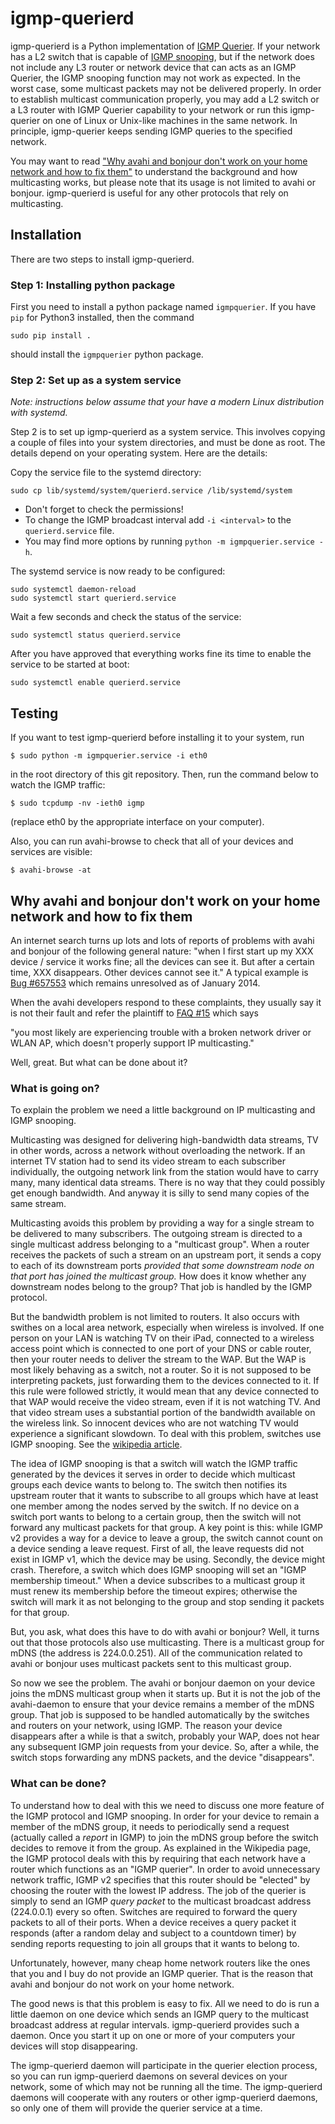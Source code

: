 # igmp-querierd

igmp-querierd is a Python implementation of [IGMP Querier](https://en.wikipedia.org/wiki/IGMP_snooping#IGMP_querier). If your network has a L2 switch that is capable of [IGMP snooping](https://en.wikipedia.org/wiki/IGMP_snooping), but if the network does not include any L3 router or network device that can acts as an IGMP Querier, the IGMP snooping function may not work as expected. In the worst case, some multicast packets may not be delivered properly. In order to establish multicast communication properly, you may add a L2 switch or a L3 router with IGMP Querier capability to your network or run this igmp-querier on one of Linux or Unix-like machines in the same network. In principle, igmp-querier keeps sending IGMP queries to the specified network.

You may want to read ["Why avahi and bonjour don't work on your home network and how to fix them"](#why-avahi-and-bonjour-dont-work-on-your-home-network-and-how-to-fix-them) to understand the background and how multicasting works, but please note that its usage is not limited to avahi or bonjour. igmp-querierd is useful for any other protocols that rely on multicasting.

## Installation

There are two steps to install igmp-querierd.

### Step 1: Installing python package

First you need to install a python package named `igmpquerier`.
If you have `pip` for Python3 installed, then the command

    sudo pip install .

should install the `igmpquerier` python package.

### Step 2: Set up as a system service

_Note: instructions below assume that your have a modern Linux distribution with systemd._

Step 2 is to set up igmp-querierd as a system service.  This involves copying a couple of files into your system directories, and must be done as root.  The details depend on your operating system. Here are the details:

Copy the service file to the systemd directory:

    sudo cp lib/systemd/system/querierd.service /lib/systemd/system

 * Don't forget to check the permissions!
 * To change the IGMP broadcast interval add `-i <interval>` to the `querierd.service` file.
 * You may find more options by running `python -m igmpquerier.service -h`.

The systemd service is now ready to be configured:

    sudo systemctl daemon-reload
    sudo systemctl start querierd.service

Wait a few seconds and check the status of the service:

    sudo systemctl status querierd.service

After you have approved that everything works fine its time to enable the service to be started at boot:

    sudo systemctl enable querierd.service

## Testing

If you want to test igmp-querierd before installing it to your system, run

    $ sudo python -m igmpquerier.service -i eth0

in the root directory of this git repository. Then, run the command below to watch the IGMP traffic:

    $ sudo tcpdump -nv -ieth0 igmp

(replace eth0 by the appropriate interface on your computer).

Also, you can run avahi-browse to check that all of your devices and
services are visible:

    $ avahi-browse -at

## Why avahi and bonjour don't work on your home network and how to fix them

An internet search turns up lots and lots of reports of problems with
avahi and bonjour of the following general nature: "when I first start
up my XXX device / service it works fine; all the devices can see it.
But after a certain time, XXX disappears.  Other devices cannot see
it."  A typical example is
[Bug #657553](http://bugs.debian.org/cgi-bin/bugreport.cgi?bug=657553)
which remains unresolved as of January 2014.



When the avahi developers respond to these complaints, they usually
say it is not their fault and refer the plaintiff to
[FAQ #15](http://avahi.org/wiki/Avah4users#FAQ) which says

  "you most likely are experiencing trouble with a broken network
  driver or WLAN AP, which doesn't properly support IP multicasting."

Well, great.  But what can be done about it?

### What is going on?

To explain the problem we need a little background on IP multicasting
and IGMP snooping.

Multicasting was designed for delivering high-bandwidth data streams,
TV in other words, across a network without overloading the network.
If an internet TV station had to send its video stream to each
subscriber individually, the outgoing network link from the station
would have to carry many, many identical data streams.  There is no
way that they could possibly get enough bandwidth.  And anyway it is
silly to send many copies of the same stream.

Multicasting avoids this problem by providing a way for a single
stream to be delivered to many subscribers.  The outgoing stream is
directed to a single multicast address belonging to a "multicast
group".  When a router receives the packets of such a stream on an
upstream port, it sends a copy to each of its downstream ports
*provided that some downstream node on that port has joined the
multicast group.* How does it know whether any downstream nodes
belong to the group? That job is handled by the IGMP protocol.

But the bandwidth problem is not limited to routers.  It also occurs
with swithes on a local area network, especially when wireless is
involved.  If one person on your LAN is watching TV on their iPad,
connected to a wireless access point which is connected to one port of
your DNS or cable router, then your router needs to deliver the stream
to the WAP.  But the WAP is most likely behaving as a switch, not a
router.  So it is not supposed to be interpreting packets, just
forwarding them to the devices connected to it.  If this rule were
followed strictly, it would mean that any device connected to that WAP
would receive the video stream, even if it is not watching TV. And
that video stream uses a substantial portion of the bandwidth
available on the wireless link.  So innocent devices who are not
watching TV would experience a significant slowdown.  To deal with
this problem, switches use IGMP snooping.  See the
[wikipedia article](http://en.wikipedia.org/wiki/IGMP_snooping#IGMP_querier).

The idea of IGMP snooping is that a switch will watch the IGMP traffic
generated by the devices it serves in order to decide which multicast
groups each device wants to belong to.  The switch then notifies its
upstream router that it wants to subscribe to all groups which have at
least one member among the nodes served by the switch.  If no device
on a switch port wants to belong to a certain group, then the switch
will not forward any multicast packets for that group.  A key point is
this: while IGMP v2 provides a way for a device to leave a group, the
switch cannot count on a device sending a leave request.  First of
all, the leave requests did not exist in IGMP v1, which the device may
be using.  Secondly, the device might crash.  Therefore, a switch
which does IGMP snooping will set an "IGMP membership timeout."  When
a device subscribes to a multicast group it must renew its membership
before the timeout expires; otherwise the switch will mark it as not
belonging to the group and stop sending it packets for that group.

But, you ask, what does this have to do with avahi or bonjour?  Well,
it turns out that those protocols also use multicasting.  There is a
multicast group for mDNS (the address is 224.0.0.251).  All of the
communication related to avahi or bonjour uses multicast packets sent
to this multicast group.

So now we see the problem.  The avahi or bonjour daemon on your device
joins the mDNS multicast group when it starts up.  But it is not the
job of the avahi-daemon to ensure that your device remains a member of
the mDNS group.  That job is supposed to be handled automatically by
the switches and routers on your network, using IGMP.  The reason your
device disappears after a while is that a switch, probably your WAP,
does not hear any subsequent IGMP join requests from your device.  So,
after a while, the switch stops forwarding any mDNS packets, and the
device "disappears".

### What can be done?

To understand how to deal with this we need to discuss one more
feature of the IGMP protocol and IGMP snooping.  In order for your
device to remain a member of the mDNS group, it needs to periodically
send a request (actually called a *report* in IGMP) to join the mDNS
group before the switch decides to remove it from the group.  As
explained in the Wikipedia page, the IGMP protocol deals with this by
requiring that each network have a router which functions as an "IGMP
querier".  In order to avoid unnecessary network traffic, IGMP v2
specifies that this router should be "elected" by choosing the router
with the lowest IP address.  The job of the querier is simply to send
an IGMP *query packet* to the multicast broadcast address (224.0.0.1)
every so often.  Switches are required to forward the query packets to
all of their ports.  When a device receives a query packet it responds
(after a random delay and subject to a countdown timer) by sending
reports requesting to join all groups that it wants to belong to.

Unfortunately, however, many cheap home network routers like the ones
that you and I buy do not provide an IGMP querier.  That is the reason
that avahi and bonjour do not work on your home network.

The good news is that this problem is easy to fix.  All we need to do
is run a little daemon on one device which sends an IGMP query to the
multicast broadcast address at regular intervals.  igmp-querierd provides
such a daemon.  Once you start it up on one or more of your computers
your devices will stop disappearing.

The igmp-querierd daemon will participate in the querier election process,
so you can run igmp-querierd daemons on several devices on your network,
some of which may not be running all the time.  The igmp-querierd daemons
will cooperate with any routers or other igmp-querierd daemons, so only
one of them will provide the querier service at a time.

